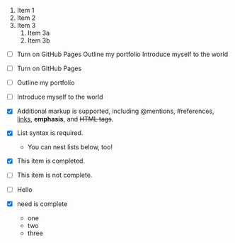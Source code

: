 1. Item 1
2. Item 2
3. Item 3
   1. Item 3a
   2. Item 3b  
-[ ] Turn on GitHub Pages
 Outline my portfolio
 Introduce myself to the world


- [ ] Turn on GitHub Pages
- [ ] Outline my portfolio
- [ ] Introduce myself to the world

- [x] Additional markup is supported, including @mentions, #references, [links](url), **emphasis**, and <del>HTML tags</del>.
- [x] List syntax is required.
  - You can nest lists below, too!
- [x] This item is completed.
- [ ] This item is not complete.


- [ ] Hello

 - [x] need is complete
   - one
   - two 
   - three
